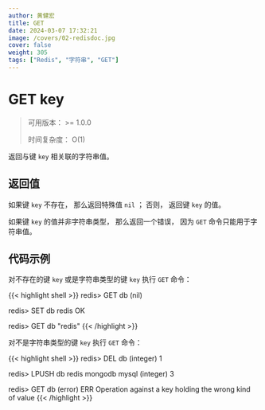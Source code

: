 ```yaml
---
author: 黄健宏
title: GET
date: 2024-03-07 17:32:21
image: /covers/02-redisdoc.jpg
cover: false
weight: 305 
tags: ["Redis", "字符串", "GET"]
---
```


# GET key

> 可用版本： >= 1.0.0
> 
> 时间复杂度： O(1)

返回与键 `key` 相关联的字符串值。

## 返回值

如果键 `key` 不存在， 那么返回特殊值 `nil` ； 否则， 返回键 `key` 的值。

如果键 `key` 的值并非字符串类型， 那么返回一个错误， 因为 `GET` 命令只能用于字符串值。

## 代码示例

对不存在的键 `key` 或是字符串类型的键 `key` 执行 `GET` 命令：

{{< highlight shell >}}
redis> GET db
(nil)

redis> SET db redis
OK

redis> GET db
"redis"
{{< /highlight >}}

对不是字符串类型的键 `key` 执行 `GET` 命令：

{{< highlight shell >}}
redis> DEL db
(integer) 1

redis> LPUSH db redis mongodb mysql
(integer) 3

redis> GET db
(error) ERR Operation against a key holding the wrong kind of value
{{< /highlight >}}